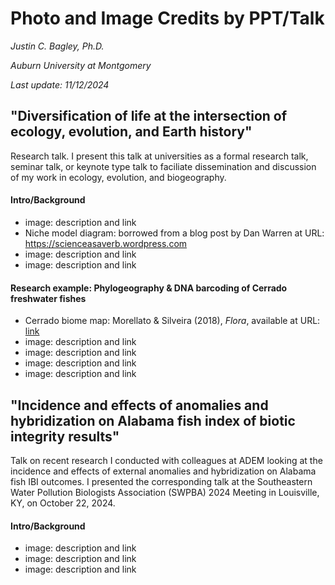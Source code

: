 # Photo and Image Credits by PPT/Talk

_Justin C. Bagley, Ph.D._

_Auburn University at Montgomery_

_Last update: 11/12/2024_

## "Diversification of life at the intersection of ecology, evolution, and Earth history"

Research talk. I present this talk at universities as a formal research talk, seminar talk, or keynote type talk to faciliate dissemination and discussion of my work in ecology, evolution, and biogeography.

#### Intro/Background
 - image: description and link 
 - Niche model diagram: borrowed from a blog post by Dan Warren at URL: https://scienceasaverb.wordpress.com
 - image: description and link
 - image: description and link
#### Research example: Phylogeography & DNA barcoding of Cerrado freshwater fishes
 - Cerrado biome map: Morellato & Silveira (2018), _Flora_, available at URL: [link](https://repositorio.unesp.br/server/api/core/bitstreams/45dc68bc-9457-4119-b53f-d4f65c07099d/content)
 - image: description and link 
 - image: description and link 
 - image: description and link 
 - image: description and link 

## "Incidence and effects of anomalies and hybridization on Alabama fish index of biotic integrity results"

Talk on recent research I conducted with colleagues at ADEM looking at the incidence and effects of external anomalies and hybridization on Alabama fish IBI outcomes. I presented the corresponding talk at the Southeastern Water Pollution Biologists Association (SWPBA) 2024 Meeting in Louisville, KY, on October 22, 2024.

#### Intro/Background
 - image: description and link 
 - image: description and link
 - image: description and link



